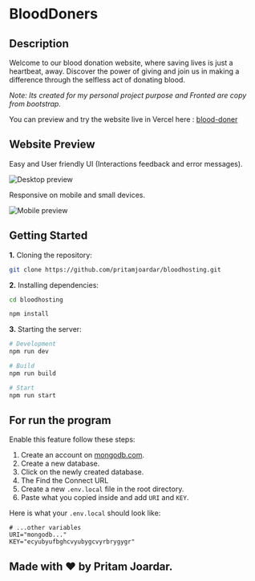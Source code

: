 # BloodDoners

## Description

Welcome to our blood donation website, where saving lives is just a heartbeat, away. Discover the power of giving and join us in making a difference through the selfless act of donating blood.

_Note: Its created for my personal project purpose and Fronted are copy from bootstrap._


You can preview and try the website live in Vercel here : [blood-doner](https://bloodhosting.vercel.app/)

## Website Preview

Easy and User friendly UI (Interactions feedback and error messages).

![Desktop preview](https://github.com/pritamjoardar/bloodhosting/blob/main/blood.gif?raw=true)

Responsive on mobile and small devices.

![Mobile preview](https://github.com/pritamjoardar/bloodhosting/blob/main/bloodm.gif?raw=true)

## Getting Started

**1.** Cloning the repository:

```bash
git clone https://github.com/pritamjoardar/bloodhosting.git
```

**2.** Installing dependencies:

```bash
cd bloodhosting
```

```bash
npm install
```

**3.** Starting the server:

```bash
# Development
npm run dev

# Build
npm run build

# Start
npm run start
```

## For run the program

Enable this feature follow these steps:

1. Create an account on [mongodb.com](https://www.mongodb.com/atlas/database).
2. Create a new database.
3. Click on the newly created database.
4. The Find the Connect URL
5. Create a new `.env.local` file in the root directory.
6. Paste what you copied inside and add `URI` and `KEY`.

Here is what your `.env.local` should look like:

```env
# ...other variables
URI="mongodb..."
KEY="ecyubyufbghcvyubygcvyrbrygygr"
```


## Made with ❤️ by Pritam Joardar.



